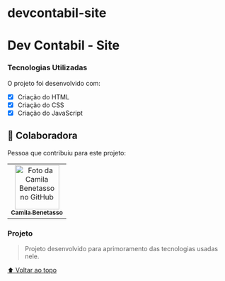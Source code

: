 # devcontabil-site
 # Dev Contabil - Site

### Tecnologias Utilizadas

O projeto foi desenvolvido com:

- [x] Criação do HTML
- [x] Criação do CSS
- [x] Criação do JavaScript

## 🤝 Colaboradora

Pessoa que contribuiu para este projeto:

<table>
  <tr>
    <td align="center">
      <a href="https://www.linkedin.com/in/camila-benetasso/">
        <img src="img/avatar1.jpeg" width="100px;" alt="Foto da Camila Benetasso no GitHub"/><br>
        <sub>
          <b>Camila Benetasso</b>
        </sub>
      </a>
    </td>
        </sub>
      </a>
    </td>
  </tr>
</table>


### Projeto

> Projeto desenvolvido para aprimoramento das tecnologias usadas nele.

[⬆ Voltar ao topo](#nome-do-projeto)<br>

 

